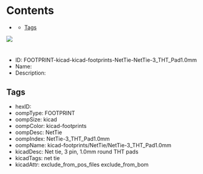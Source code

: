 



Contents
========

* [](#)
	* [Tags](#tags)
  
![][im]
# 

- ID: FOOTPRINT-kicad-kicad-footprints-NetTie-NetTie-3_THT_Pad1.0mm
- Name: 
- Description: 

## Tags

- hexID: 
- oompType: FOOTPRINT
- oompSize: kicad
- oompColor: kicad-footprints
- oompDesc: NetTie
- oompIndex: NetTie-3_THT_Pad1.0mm
- oompName: kicad-footprints/NetTie/NetTie-3_THT_Pad1.0mm
- kicadDesc: Net tie, 3 pin, 1.0mm round THT pads
- kicadTags: net tie
- kicadAttr: exclude_from_pos_files exclude_from_bom



[im]: image.png
